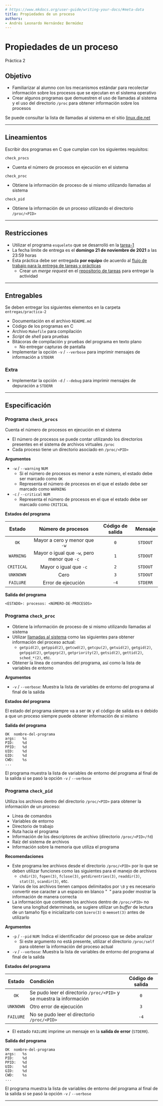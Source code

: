 ```yaml
---
# https://www.mkdocs.org/user-guide/writing-your-docs/#meta-data
title: Propiedades de un proceso
authors:
- Andrés Leonardo Hernández Bermúdez
---
```


# Propiedades de un proceso

Práctica 2

## Objetivo

- Familiarizar al alumno con los mecanismos estándar para recolectar información sobre los procesos que se ejecutan en el sistema operativo
- Crear algunos programas que demuestren el uso de llamadas al sistema y el uso del directorio `/proc` para obtener información sobre los procesos

Se puede consultar la lista de llamadas al sistema en el sitio [linux.die.net][linux-syscalls-man]

--------------------------------------------------------------------------------

## Lineamientos

Escribir dos programas en C que cumplan con los siguientes requisitos:

`check_procs`

- Cuenta el número de procesos en ejecución en el sistema

`check_proc`

- Obtiene la información de proceso de si mismo utilizando llamadas al sistema

`check_pid`

- Obtiene la información de un proceso utilizando el directorio `/proc/<PID>`

--------------------------------------------------------------------------------

## Restricciones

- Utilizar el programa `esqueleto` que se desarrolló en la [tarea-1]
- La fecha límite de entrega es el **domingo 21 de noviembre de 2021** a las 23:59 horas
- Esta práctica debe ser entregada **por equipo** de acuerdo al [flujo de trabajo para la entrega de tareas y prácticas][flujo-de-trabajo]
    - Crear un _merge request_ en el [repositorio de tareas][repo-tareas] para entregar la actividad

--------------------------------------------------------------------------------

## Entregables

Se deben entregar los siguientes elementos en la carpeta `entregas/practica-2`

- Documentación en el archivo `README.md`
- Código de los programas en C
- Archivo `Makefile` para compilación
- _Script_ de _shell_ para pruebas
- Bitácoras de compilación y pruebas del programa en texto plano
    - No entregar capturas de pantalla
- Implementar la opción `-v` / `--verbose` para imprimir mensajes de información a `STDERR`

### Extra

- Implementar la opción `-d` / `--debug` para imprimir mensajes de depuración a `STDERR`

--------------------------------------------------------------------------------

## Especificación

### Programa `check_procs`

Cuenta el número de procesos en ejecución en el sistema
- El número de procesos se puede contar utilizando los directorios presentes en el sistema de archivos virtuales `/proc`
- Cada proceso tiene un directorio asociado en `/proc/<PID>`

**Argumentos**

- `-w` / `--warning` `NUM`
    - Si el número de procesos es menor a este número, el estado debe ser marcado como `OK`
    - Representa el número de procesos en el que el estado debe ser marcado como `WARNING`
- `-c` / `--critical` `NUM`
    - Representa el número de procesos en el que el estado debe ser marcado como `CRITICAL`

**Estados del programa**

| Estado     | Número de procesos                          | Código de salida | Mensaje  |
|:----------:|:-------------------------------------------:|:----------------:|:--------:|
|`OK`        | Mayor a cero y menor que `-w`               | `0`              | `STDOUT` |
|`WARNING`   | Mayor o igual que `-w`, pero menor que `-c` | `1`              | `STDOUT` |
|`CRITICAL`  | Mayor o igual que `-c`                      | `2`              | `STDOUT` |
|`UNKNOWN`   | Cero                                        | `3`              | `STDOUT` |
|`FAILURE`   | Error de ejecución                          | `-4`             | `STDERR` |

**Salida del programa**

```text
<ESTADO>: procesos: <NÚMERO-DE-PROCESOS>
```

### Programa `check_proc`

- Obtiene la información de proceso de si mismo utilizando llamadas al sistema
- Utilizar [llamadas al sistema][linux-syscalls-man] como las siguientes para obtener información del proceso actual:
    - `getpid(2)`, `getppid(2)`, `getcwd(2)`, `getcpu(2)`, `getuid(2)`, `getgid(2)`, `getpgid(2)`, `getpgrp(2)`, `getpriority(2)`, `getsid(2)`, `gettid(2)`, `sched_*(2)`, etc.
- Obtener la línea de comandos del programa, así como la lista de variables de entorno

**Argumentos**

- `-v` / `--verbose`: Muestra la lista de variables de entorno del programa al final de la salida

**Estados del programa**

El estado del programa siempre va a ser `OK` y el código de salida es `0` debido a que un proceso siempre puede obtener información de si mismo

**Salida del programa**

```text
OK	nombre-del-programa
args:	%s
PID:	%d
PPID:	%d
UID:	%d
GID:	%d
CWD:	%s
...
```

El programa muestra la lista de variables de entorno del programa al final de la salida si se pasó la opción `-v` / `--verbose`

### Programa `check_pid`

Utiliza los archivos dentro del directorio `/proc/<PID>` para obtener la información de un proceso:

- Línea de comandos
- Variables de entorno
- Directorio de trabajo
- Ruta hacia el programa
- Información de los descriptores de archivo (directorio `/proc/<PID>/fd`)
- Raíz del sistema de archivos
- Información sobre la memoria que utiliza el programa

**Recomendaciones**

- Este programa lee archivos desde el directorio `/proc/<PID>` por lo que se deben utilizar funciones como las siguientes para el manejo de archivos
    -  `chdir(3)`, `fopen(3)`, `fclose(3)`, `getdirentries(3)`, `readdir(3)`, `stat(3)`, `scandir(3)`, etc.
- Varios de los archivos tienen campos delimitados por `\0` y es necesario convertir ese caracter a un espacio en blanco "` `" para poder mostrar la información de manera correcta
- La información que contienen los archivos dentro de `/proc/<PID>` no tiene una longitud determinada, se sugiere utilizar un _buffer_ de lectura de un tamaño fijo e inicializarlo con `bzero(3)` o `memset(3)` antes de utilizarlo

**Argumentos**

- `-p` / `--pid` `NUM`: Indica el identificador del proceso que se debe analizar
    - Si este argumento no está presente, utilizar el directorio `/proc/self` para obtener la información del proceso actual
- `-v` / `--verbose`: Muestra la lista de variables de entorno del programa al final de la salida

**Estados del programa**

| Estado     | Condición                                                            | Código de salida |
|:----------:|:---------------------------------------------------------------------|:----------------:|
|`OK`        | Se pudo leer el directorio `/proc/<PID>` y se muestra la información | `0`              |
|`UNKNOWN`   | Otro error de ejecución                                              | `3`              |
|`FAILURE`   | No se pudo leer el directorio `/proc/<PID>`                          | `-4`             |

- El estado `FAILURE` imprime un mensaje en la **salida de error** (`STDERR`).

**Salida del programa**

```text
OK	nombre-del-programa
args:	%s
PID:	%d
PPID:	%d
UID:	%d
GID:	%d
CWD:	%s
...
```

El programa muestra la lista de variables de entorno del programa al final de la salida si se pasó la opción `-v` / `--verbose`

--------------------------------------------------------------------------------

[flujo-de-trabajo]: https://sistemasoperativos-ciencias-unam.gitlab.io/2022-1/tareas-so/workflow/
[repo-tareas]: https://gitlab.com/SistemasOperativos-Ciencias-UNAM/2022-1/tareas-so.git
[linux-syscalls-man]: https://linux.die.net/man/2/
[tarea-1]: ../tarea-1/
